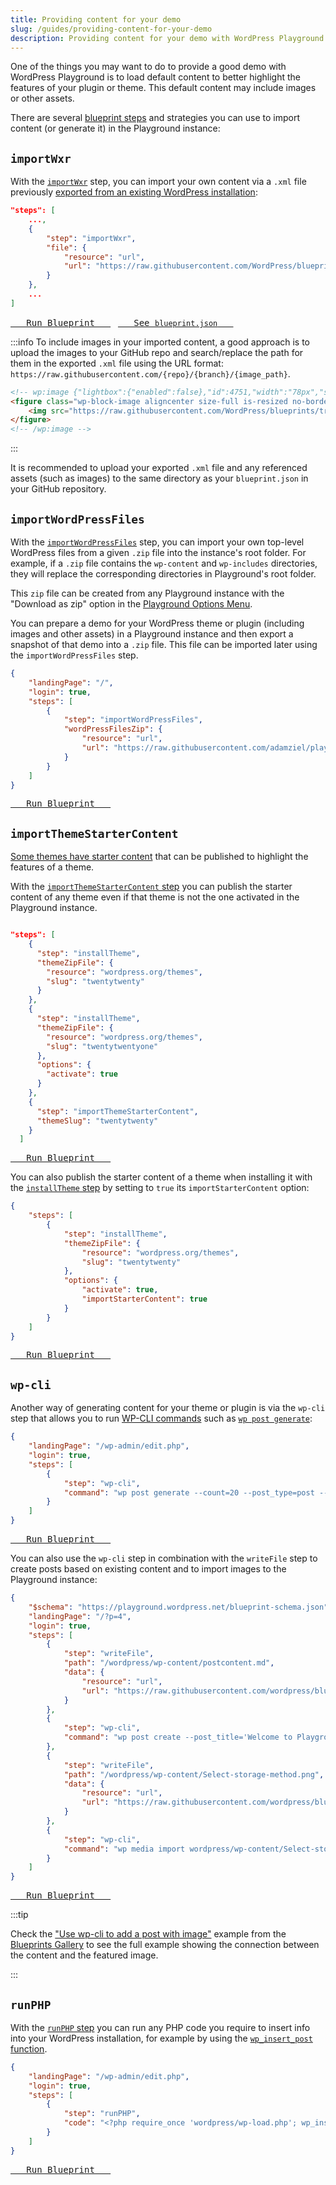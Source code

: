 ```yaml
---
title: Providing content for your demo
slug: /guides/providing-content-for-your-demo
description: Providing content for your demo with WordPress Playground
---
```


One of the things you may want to do to provide a good demo with WordPress Playground is to load default content to better highlight the features of your plugin or theme. This default content may include images or other assets.

There are several [blueprint steps](/blueprints/steps) and strategies you can use to import content (or generate it) in the Playground instance:

## `importWxr`

With the [`importWxr`](/blueprints/steps#importWxr) step, you can import your own content via a `.xml` file previously [exported from an existing WordPress installation](https://wordpress.org/documentation/article/tools-export-screen/):

```json
"steps": [
	...,
	{
		"step": "importWxr",
		"file": {
			"resource": "url",
			"url": "https://raw.githubusercontent.com/WordPress/blueprints/trunk/blueprints/install-activate-setup-theme-from-gh-repo/blueprint-content.xml"
		}
	},
	...
]
```

[<kbd> &nbsp; Run Blueprint &nbsp; </kbd>](https://playground.wordpress.net/?blueprint-url=https://raw.githubusercontent.com/wordpress/blueprints/trunk/blueprints/install-activate-setup-theme-from-gh-repo/blueprint.json) &nbsp; [<kbd> &nbsp; See <code>blueprint.json</code> &nbsp; </kbd>](https://github.com/WordPress/blueprints/blob/eb6da7dfa295a095eea2e424c0ae83a219803a8d/blueprints/install-activate-setup-theme-from-gh-repo/blueprint.json#L43)

:::info
To include images in your imported content, a good approach is to upload the images to your GitHub repo and search/replace the path for them in the exported `.xml` file using the URL format: `https://raw.githubusercontent.com/{repo}/{branch}/{image_path}`.

```html
<!-- wp:image {"lightbox":{"enabled":false},"id":4751,"width":"78px","sizeSlug":"full","linkDestination":"none","align":"center","className":"no-border"} -->
<figure class="wp-block-image aligncenter size-full is-resized no-border">
	<img src="https://raw.githubusercontent.com/WordPress/blueprints/trunk/blueprints/install-activate-setup-theme-from-gh-repo/images/avatars.png" alt="" class="wp-image-4751" style="width:78px" />
</figure>
<!-- /wp:image -->
```

:::

It is recommended to upload your exported `.xml` file and any referenced assets (such as images) to the same directory as your `blueprint.json` in your GitHub repository.

## `importWordPressFiles`

With the [`importWordPressFiles`](/blueprints/steps#importWordPressFiles) step, you can import your own top-level WordPress files from a given `.zip` file into the instance's root folder. For example, if a `.zip` file contains the `wp-content` and `wp-includes` directories, they will replace the corresponding directories in Playground's root folder.

This `zip` file can be created from any Playground instance with the "Download as zip" option in the [Playground Options Menu](/web-instance#playground-options-menu).

You can prepare a demo for your WordPress theme or plugin (including images and other assets) in a Playground instance and then export a snapshot of that demo into a `.zip` file. This file can be imported later using the `importWordPressFiles` step.

```json
{
	"landingPage": "/",
	"login": true,
	"steps": [
		{
			"step": "importWordPressFiles",
			"wordPressFilesZip": {
				"resource": "url",
				"url": "https://raw.githubusercontent.com/adamziel/playground-sites/main/playground-for-site-builders/playground.zip"
			}
		}
	]
}
```

[<kbd> &nbsp; Run Blueprint &nbsp; </kbd>](https://playground.wordpress.net/builder/builder.html#{%22landingPage%22:%22/%22,%22login%22:true,%22steps%22:[{%22step%22:%22importWordPressFiles%22,%22wordPressFilesZip%22:{%22resource%22:%22url%22,%22url%22:%22https://raw.githubusercontent.com/adamziel/playground-sites/main/playground-for-site-builders/playground.zip%22}}]})

## `importThemeStarterContent`

[Some themes have starter content](https://make.wordpress.org/core/2016/11/30/starter-content-for-themes-in-4-7/) that can be published to highlight the features of a theme.

With the [`importThemeStarterContent` step](/blueprints/steps#importThemeStarterContent) you can publish the starter content of any theme even if that theme is not the one activated in the Playground instance.

```json

"steps": [
    {
      "step": "installTheme",
      "themeZipFile": {
        "resource": "wordpress.org/themes",
        "slug": "twentytwenty"
      }
    },
    {
      "step": "installTheme",
      "themeZipFile": {
        "resource": "wordpress.org/themes",
        "slug": "twentytwentyone"
      },
      "options": {
        "activate": true
      }
    },
    {
      "step": "importThemeStarterContent",
      "themeSlug": "twentytwenty"
    }
  ]

```

[<kbd> &nbsp; Run Blueprint &nbsp; </kbd>](https://playground.wordpress.net/builder/builder.html#{%22steps%22:[{%22step%22:%22installTheme%22,%22themeZipFile%22:{%22resource%22:%22wordpress.org/themes%22,%22slug%22:%22twentytwenty%22}},{%22step%22:%22installTheme%22,%22themeZipFile%22:{%22resource%22:%22wordpress.org/themes%22,%22slug%22:%22twentytwentyone%22},%22options%22:{%22activate%22:true}},{%22step%22:%22importThemeStarterContent%22,%22themeSlug%22:%22twentytwenty%22}]})

You can also publish the starter content of a theme when installing it with the [`installTheme` step](/blueprints/steps#installTheme) by setting to `true` its `importStarterContent` option:

```json
{
	"steps": [
		{
			"step": "installTheme",
			"themeZipFile": {
				"resource": "wordpress.org/themes",
				"slug": "twentytwenty"
			},
			"options": {
				"activate": true,
				"importStarterContent": true
			}
		}
	]
}
```

[<kbd> &nbsp; Run Blueprint &nbsp; </kbd>](https://playground.wordpress.net/builder/builder.html#{%22steps%22:[{%22step%22:%22installTheme%22,%22themeZipFile%22:{%22resource%22:%22wordpress.org/themes%22,%22slug%22:%22twentytwenty%22},%22options%22:{%22activate%22:true,%22importStarterContent%22:true}}]})

## `wp-cli`

Another way of generating content for your theme or plugin is via the `wp-cli` step that allows you to run [WP-CLI commands](https://developer.wordpress.org/cli/commands/) such as [`wp post generate`](https://developer.wordpress.org/cli/commands/post/generate/):

```json
{
	"landingPage": "/wp-admin/edit.php",
	"login": true,
	"steps": [
		{
			"step": "wp-cli",
			"command": "wp post generate --count=20 --post_type=post --post_date=1999-01-04"
		}
	]
}
```

[<kbd> &nbsp; Run Blueprint &nbsp; </kbd>](https://playground.wordpress.net/builder/builder.html#{%22landingPage%22:%22/wp-admin/edit.php%22,%22login%22:true,%22steps%22:[{%22step%22:%22wp-cli%22,%22command%22:%22wp%20post%20generate%20--count=20%20--post_type=post%20--post_date=1999-01-04%22}]})

You can also use the `wp-cli` step in combination with the `writeFile` step to create posts based on existing content and to import images to the Playground instance:

```json
{
	"$schema": "https://playground.wordpress.net/blueprint-schema.json",
	"landingPage": "/?p=4",
	"login": true,
	"steps": [
		{
			"step": "writeFile",
			"path": "/wordpress/wp-content/postcontent.md",
			"data": {
				"resource": "url",
				"url": "https://raw.githubusercontent.com/wordpress/blueprints/trunk/blueprints/wpcli-post-with-image/postcontent.md"
			}
		},
		{
			"step": "wp-cli",
			"command": "wp post create --post_title='Welcome to Playground' --post_status='published' /wordpress/wp-content/postcontent.md"
		},
		{
			"step": "writeFile",
			"path": "/wordpress/wp-content/Select-storage-method.png",
			"data": {
				"resource": "url",
				"url": "https://raw.githubusercontent.com/wordpress/blueprints/trunk/blueprints/wpcli-post-with-image/Select-storage-method.png"
			}
		},
		{
			"step": "wp-cli",
			"command": "wp media import wordpress/wp-content/Select-storage-method.png --post_id=4 --title='Select your storage method' --featured_image"
		}
	]
}
```

[<kbd> &nbsp; Run Blueprint &nbsp; </kbd>](https://playground.wordpress.net/builder/builder.html#{%22$schema%22:%22https://playground.wordpress.net/blueprint-schema.json%22,%22meta%22:{%22title%22:%22Use%20wp-cli%20to%20add%20a%20post%20with%20image%22,%22description%22:%22Use%20wp-cli%20to%20create%20a%20post%20from%20text%20file%20with%20block%20markup%20and%20a%20featured%20image%22,%22author%22:%22bph%22,%22categories%22:[%22Content%22,%22wpcli%22]},%22landingPage%22:%22/?p=4%22,%22login%22:true,%22steps%22:[{%22step%22:%22writeFile%22,%22path%22:%22/wordpress/wp-content/postcontent.md%22,%22data%22:{%22resource%22:%22url%22,%22url%22:%22https://raw.githubusercontent.com/wordpress/blueprints/trunk/blueprints/wpcli-post-with-image/postcontent.md%22}},{%22step%22:%22wp-cli%22,%22command%22:%22wp%20post%20create%20--post_title='Welcome%20to%20Playground'%20--post_status='published'%20/wordpress/wp-content/postcontent.md%22},{%22step%22:%22writeFile%22,%22path%22:%22/wordpress/wp-content/Select-storage-method.png%22,%22data%22:{%22resource%22:%22url%22,%22url%22:%22https://raw.githubusercontent.com/wordpress/blueprints/trunk/blueprints/wpcli-post-with-image/Select-storage-method.png%22}},{%22step%22:%22wp-cli%22,%22command%22:%22wp%20media%20import%20wordpress/wp-content/Select-storage-method.png%20--post_id=4%20--title='Select%20your%20storage%20method'%20--featured_image%22}]})

:::tip

Check the ["Use wp-cli to add a post with image"](https://github.com/WordPress/blueprints/tree/trunk/blueprints/wpcli-post-with-image) example from the [Blueprints Gallery](https://github.com/WordPress/blueprints/blob/trunk/GALLERY.md) to see the full example showing the connection between the content and the featured image.

:::

## `runPHP`

With the [`runPHP` step](https://wordpress.github.io/wordpress-playground/blueprints/steps#runPHP) you can run any PHP code you require to insert info into your WordPress installation, for example by using the [`wp_insert_post` function](https://developer.wordpress.org/reference/functions/wp_insert_post/).

```json
{
	"landingPage": "/wp-admin/edit.php",
	"login": true,
	"steps": [
		{
			"step": "runPHP",
			"code": "<?php require_once 'wordpress/wp-load.php'; wp_insert_post(array('post_title' => 'Simple post from PHP', 'post_content'  => '<!-- wp:paragraph --><p>This is a simple post inserted with wp_insert_post</p><!-- /wp:paragraph -->', 'post_author'   => 1, 'post_status' => 'publish')); ?>"
		}
	]
}
```

[<kbd> &nbsp; Run Blueprint &nbsp; </kbd>](<https://playground.wordpress.net/builder/builder.html#{%22landingPage%22:%22/wp-admin/edit.php%22,%22login%22:true,%22steps%22:[{%22step%22:%22runPHP%22,%22code%22:%22%3C?php%20require_once%20'wordpress/wp-load.php';%20wp_insert_post(array('post_title'%20=%3E%20'Simple%20post%20from%20wp_insert_post',%20'post_content'%20%20=%3E%20'%3C!--%20wp:paragraph%20--%3E%3Cp%3EThis%20is%20a%20simple%20post%20inserted%20with%20wp_insert_post%3C/p%3E%3C!--%20/wp:paragraph%20--%3E',%20'post_author'%20%20%20=%3E%201,%20'post_status'%20=%3E%20'publish'));%20?%3E%22}]}>)
